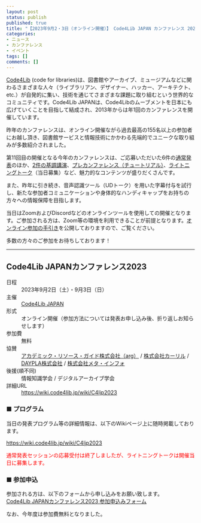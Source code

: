```yaml
---
layout: post
status: publish
published: true
title: "【2023年9月2・3日（オンライン開催）】 Code4Lib JAPAN カンファレンス 2023 参加者募集"
categories:
- ニュース
- カンファレンス
- イベント
tags: []
comments: []
---
```

[Code4Lib](https://code4lib.org/) (code for libraries)は、図書館やアーカイブ、ミュージアムなどに関わるさまざまな人々（ライブラリアン、デザイナー、ハッカー、アーキテクト、etc.）が自発的に集い、技術を通じてさまざまな課題に取り組むという世界的なコミュニティです。Code4Lib JAPANは、Code4Libのムーブメントを日本にも広げていくことを目指して結成され、2013年からは年1回のカンファレンスを開催しています。

昨年のカンファレンスは、オンライン開催ながら過去最高の155名以上の参加者にお越し頂き、図書館サービスと情報技術にかかわる先端的でユニークな取り組みが多数紹介されました。

第11回目の開催となる今年のカンファレンスは、ご応募いただいた6件の[通常発表](https://wiki.code4lib.jp/wiki/C4ljp2023/presentation#.E9.80.9A.E5.B8.B8.E7.99.BA.E8.A1.A8.E3.82.BB.E3.83.83.E3.82.B7.E3.83.A7.E3.83.B3)のほか、[2件の基調講演](https://wiki.code4lib.jp/wiki/C4ljp2023/presentation#.E5.9F.BA.E8.AA.BF.E8.AC.9B.E6.BC.941)、[プレカンファレンス（チュートリアル）](https://wiki.code4lib.jp/wiki/C4ljp2023/preconference)、[ライトニングトーク](https://wiki.code4lib.jp/wiki/C4ljp2023/presentation#.E3.83.A9.E3.82.A4.E3.83.88.E3.83.8B.E3.83.B3.E3.82.B0.E3.83.88.E3.83.BC.E3.82.AF)（当日募集）など、魅力的なコンテンツが盛りだくさんです。

また、昨年に引き続き、音声認識ツール（UDトーク）を用いた字幕付与を試行し、新たな参加者コミュニケーションや身体的なハンディキャップをお持ちの方々への情報保障を目指します。

当日はZoomおよびDiscordなどのオンラインツールを使用しての開催となります。ご参加される方は、Zoom等の環境を利用できることが前提となります。[オンライン参加の手引き](https://wiki.code4lib.jp/wiki/C4ljp2023/online)を公開しておりますので、ご覧ください。

多数の方々のご参加をお待ちしております！

***

## Code4Lib JAPANカンファレンス2023

<dl>
    <dt>日程</dt>
    <dd>2023年9月2日（土）・9月3日（日）</dd>
    <dt>主催</dt>
    <dd><a href="https://www.code4lib.jp/">Code4Lib JAPAN</a></dd>
    <dt>形式</dt>
    <dd>オンライン開催（参加方法については発表お申し込み後、折り返しお知らせします）</dd>
    <dt>参加費</dt>
    <dd>無料</dd>
    <dt>協賛</dt>
    <dd><a href="https://arg-corp.jp/">アカデミック・リソース・ガイド株式会社（arg）</a> / <a href="https://calil.jp/">株式会社カーリル</a> / <a href="https://daypla.co.jp/">DAYPLA株式会社</a> / <a href="https://www.meta-info.co.jp/">株式会社メタ・インフォ</a></dd>
    <dt>後援(順不同) </dt>
    <dd>情報知識学会 / デジタルアーカイブ学会</dd>
    <dt>詳細URL</dt>
    <dd><a href="https://wiki.code4lib.jp/wiki/C4ljp2023">https://wiki.code4lib.jp/wiki/C4ljp2023</a></dd>
</dl>

### ■ プログラム

当日の発表プログラム等の詳細情報は、以下のWikiページ上に随時掲載しております。

<a href="https://wiki.code4lib.jp/wiki/C4ljp2023">https://wiki.code4lib.jp/wiki/C4ljp2023</a>

<span style="color: red">通常発表セッションの応募受付は終了しましたが、ライトニングトークは開催当日に募集します。</span>

### ■ 参加申込

参加される方は、以下のフォームから申し込みをお願い致します。<br>
<a href="/2023/08/conference-participation-form/" style="border-radius: 5px;">Code4Lib JAPANカンファレンス2023 参加申込みフォーム</a>

なお、今年度は参加費無料となりました。
